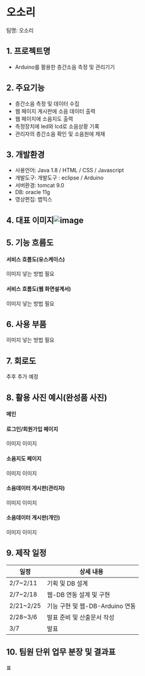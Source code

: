 # 오소리
팀명: 오소리

## 1. 프로젝트명
* Arduino를 활용한 층간소음 측정 및 관리기기

## 2. 주요기능
* 층간소음 측정 및 데이터 수집
* 웹 페이지 게시판에 소음 데이터 출력
* 웹 페이지에 소음지도 출력
* 측정장치에 led와 lcd로 소음상황 기록
* 관리자의 층간소음 확인 및 소음원에 제재

## 3. 개발환경
* 사용언어: Java 1.8 / HTML / CSS / Javascript
* 개발도구: 개발도구 : eclipse /  Arduino
* 서버환경: tomcat 9.0
* DB: oracle 11g
* 영상편집: 뱁믹스

## 4. 대표 이미지![image](https://user-images.githubusercontent.com/99248760/158084946-17cf83b1-5da0-45c3-9cfc-6685b84278c5.png)

## 5. 기능 흐름도
#### 서비스 흐름도(유스케이스)
이미지 넣는 방법 필요
#### 서비스 흐름도(웹 화면설계서)
이미지 넣는 방법 필요

## 6. 사용 부품
이미지 넣는 방법 필요

## 7. 회로도
추후 추가 예정

## 8. 활용 사진 예시(완성품 사진)
#### 메인

#### 로그인/회원가입 페이지
이미지
이미지
#### 소음지도 페이지
이미지
이미지
#### 소음데이터 게시판(관리자)
이미지
이미지
#### 소음데이터 게시판(개인)
이미지
이미지

## 9. 제작 일정
일정|상세 내용
----|-----------------|
2/7~2/11|기획 및 DB 설계|
2/7~2/18|웹-DB 연동 설계 및 구현|
2/21~2/25|기능 구현 및 웹-DB-Arduino 연동|
2/28~3/6|발표 준비 및 산출문서 작성|
3/7|발표|

## 10. 팀원 단위 업무 분장 및 결과표
표
